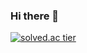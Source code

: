 ### Hi there 👋
[![solved.ac tier](http://mazassumnida.wtf/api/generate_badge?boj=kckc0608)](https://solved.ac/kckc0608)


<!--
**kckc0608/kckc0608** is a ✨ _special_ ✨ repository because its `README.md` (this file) appears on your GitHub profile.

Here are some ideas to get you started:

- 🔭 I’m currently working on ...
- 🌱 I’m currently learning ...
- 👯 I’m looking to collaborate on ...
- 🤔 I’m looking for help with ...
- 💬 Ask me about ...
- 📫 How to reach me: ...
- 😄 Pronouns: ...
- ⚡ Fun fact: ...
-->
